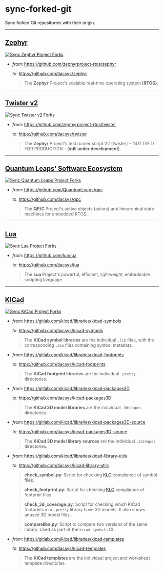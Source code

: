 # sync-forked-git

Sync forked Git repositories with their origin.

---

## [Zephyr](https://www.zephyrproject.org/)

[![Sync Zephyr Project Forks](https://github.com/tiacsys/sync-forked-git/actions/workflows/git-sync-zephyr.yml/badge.svg)](https://github.com/tiacsys/sync-forked-git/actions/workflows/git-sync-zephyr.yml)

- *from:* https://github.com/zephyrproject-rtos/zephyr

  *to:* https://github.com/tiacsys/zephyr

  > The **Zephyr** Project's scalable real-time operating system **(RTOS)**.

---

## [Twister v2](https://github.com/zephyrproject-rtos/twister)

[![Sync Twister v2 Forks](https://github.com/tiacsys/sync-forked-git/actions/workflows/git-sync-twister.yml/badge.svg)](https://github.com/tiacsys/sync-forked-git/actions/workflows/git-sync-twister.yml)

- *from:* https://github.com/zephyrproject-rtos/twister

  *to:* https://github.com/tiacsys/twister

  > The **Zephyr** Project's test runner script V2 (twister) – NOT (YET) FOR PRODUCTION – **(still under development)**.

---

## [Quantum Leaps' Software Ecosystem](https://www.state-machine.com/products)

[![Sync Quantum Leaps Project Forks](https://github.com/tiacsys/sync-forked-git/actions/workflows/git-sync-ql.yml/badge.svg)](https://github.com/tiacsys/sync-forked-git/actions/workflows/git-sync-ql.yml)

- *from:* https://github.com/QuantumLeaps/qpc

  *to:* https://github.com/tiacsys/qpc

  > The **QP/C** Project's active objects (actors) and hierarchical state machines for embedded RTOS.

---

## [Lua](https://www.lua.org/)

[![Sync Lua Project Forks](https://github.com/tiacsys/sync-forked-git/actions/workflows/git-sync-lua.yml/badge.svg)](https://github.com/tiacsys/sync-forked-git/actions/workflows/git-sync-lua.yml)

- *from:* https://github.com/lua/lua

  *to:* https://github.com/tiacsys/lua

  > The **Lua** Project's powerful, efficient, lightweight, embeddable scripting language.

---

## [KiCad](https://www.kicad.org/)

[![Sync KiCad Project Forks](https://github.com/tiacsys/sync-forked-git/actions/workflows/git-sync-kicad.yml/badge.svg)](https://github.com/tiacsys/sync-forked-git/actions/workflows/git-sync-kicad.yml)

- *from:* https://gitlab.com/kicad/libraries/kicad-symbols

  *to:* https://github.com/tiacsys/kicad-symbols

  > The **KiCad symbol libraries** are the individual `.lib` files, with the
  > corresponding `.dcm` files containing symbol metadata.

- *from:* https://gitlab.com/kicad/libraries/kicad-footprints

  *to:* https://github.com/tiacsys/kicad-footprints

  > The **KiCad footprint libraries** are the individual `.pretty` directories.

- *from:* https://gitlab.com/kicad/libraries/kicad-packages3D

  *to:* https://github.com/tiacsys/kicad-packages3D

  > The **KiCad 3D model libraries** are the individual `.3dshapes` directories.

- *from:* https://gitlab.com/kicad/libraries/kicad-packages3D-source

  *to:* https://github.com/tiacsys/kicad-packages3D-source

  > The **KiCad 3D model library sources** are the individual `.3dshapes` directories.

- *from:* https://gitlab.com/kicad/libraries/kicad-library-utils

  *to:* https://github.com/tiacsys/kicad-library-utils

  > **check_symbol.py**: Script for checking [KLC](http://kicad.org/libraries/klc/) compliance of symbol files.

  > **check_footprint.py**: Script for checking [KLC](http://kicad.org/libraries/klc/) compliance of footprint files.

  > **check_3d_coverage.py**: Script for checking which KiCad footprints in a `.pretty` library have 3D models. It also shows unused 3D model files.

  > **comparelibs.py**: Script to compare two versions of the same library. Used as part of the `kicad-symbols` CI.

- *from:* https://gitlab.com/kicad/libraries/kicad-templates

  *to:* https://github.com/tiacsys/kicad-templates

  > The **KiCad templates** are the individual project and worksheet template directories.
